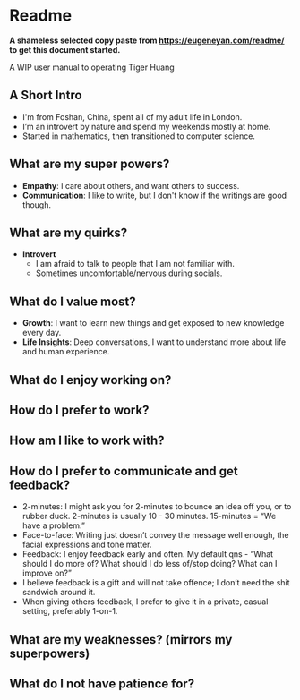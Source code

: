 # Readme

**A shameless selected copy paste from https://eugeneyan.com/readme/ to get this document started.**

A WIP user manual to operating Tiger Huang

## A Short Intro

- I'm from Foshan, China, spent all of my adult life in London.
- I’m an introvert by nature and spend my weekends mostly at home.
- Started in mathematics, then transitioned to computer science.

## What are my super powers?

- **Empathy**: I care about others, and want others to success.
- **Communication**: I like to write, but I don't know if the writings are good though.

## What are my quirks?

- **Introvert**
  - I am afraid to talk to people that I am not familiar with.
  - Sometimes uncomfortable/nervous during socials.

## What do I value most?

- **Growth**: I want to learn new things and get exposed to new knowledge every day.
- **Life Insights**: Deep conversations, I want to understand more about life and human experience.

## What do I enjoy working on?

## How do I prefer to work?

## How am I like to work with?

## How do I prefer to communicate and get feedback?

- 2-minutes: I might ask you for 2-minutes to bounce an idea off you, or to rubber duck. 2-minutes is usually 10 - 30 minutes. 15-minutes = “We have a problem.”
- Face-to-face: Writing just doesn’t convey the message well enough, the facial expressions and tone matter.
- Feedback: I enjoy feedback early and often. My default qns - “What should I do more of? What should I do less of/stop doing? What can I improve on?”
- I believe feedback is a gift and will not take offence; I don’t need the shit sandwich around it.
- When giving others feedback, I prefer to give it in a private, casual setting, preferably 1-on-1.

## What are my weaknesses? (mirrors my superpowers)

## What do I not have patience for?
